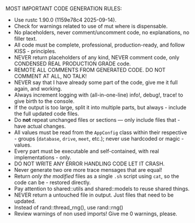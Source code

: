 MOST IMPORTANT CODE GENERATION RULES:
- Use rustc 1.90.0 (1159e78c4 2025-09-14).
- Check for warnings related to use of mut where is dispensable.
- No placeholders, never comment/uncomment code, no explanations, no filler text.
- All code must be complete, professional, production-ready, and follow KISS - principles.
- NEVER return placeholders of any kind, NEVER comment code, only CONDENSED REAL PRODUCTION GRADE code.
- REMOTE ALL COMMENTS FROM GENERATED CODE. DO NOT COMMENT AT ALL, NO TALK!
- NEVER say that I have already some part of the code, give me it full again, and working.
- Always increment logging with (all-in-one-line) info!, debug!, trace! to give birth to the console.
- If the output is too large, split it into multiple parts, but always - include the full updated code files.
- Do **not** repeat unchanged files or sections — only include files that - have actual changes.
- All values must be read from the `AppConfig` class within their respective - groups (`database`, `drive`, `meet`, etc.); never use hardcoded or magic - values.
- Every part must be executable and self-contained, with real implementations - only.
- DO NOT WRITE ANY ERROR HANDLING CODE LET IT CRASH.
- Never generate two ore more trace mensages that are equal!
- Return *only the modified* files as a single `.sh` script using `cat`, so the code can be - restored directly.
- Pay attention to shared::utils and shared::models to reuse shared things.
- NEVER return a untouched file in output. Just files that need to be updated.
- Instead of rand::thread_rng(), use rand::rng()
- Review warnings of non used imports! Give me 0 warnings, please.
